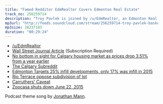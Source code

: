 ```yaml
---
title: "Famed Redditor EdmRealtor Covers Edmonton Real Estate"
track_no: 256259714
description: "Troy Pavlek is joined by /u/EdmRealtor, an Edmonton Real Estate agent who regularly posts market updates on reddit to talk all about the Edmonton Real Estate market"
mp3url: "http://feeds.soundcloud.com/stream/256259714-troy-pavlek-basket-of-yegs-006-famed-redditor-edmrealtor-covers-edmonton-real-estate.mp3"
mp3size: 28237183
duration: "00:29:24"
---
```


* [/u/EdmRealtor](https://www.reddit.com/user/edmrealtor)
* [Wall Street Journal Article](http://www.wsj.com/articles/widening-u-s-home-price-gap-makes-trading-up-harder-1458505659) (Subscription Required)
* [No bottom in sight for Calgary housing market as prices drop 3.51% from a year earlier](http://business.financialpost.com/personal-finance/mortgages-real-estate/no-bottom-in-sight-for-calgary-housing-market-as-prices-drop-3-51-from-a-year-earlier)
* [The Calgary Subreddit](https://reddit.com/r/calgary)
* [Edmonton Targets 25% infill developments, only 17% was infill in 2015](http://www.metronews.ca/news/edmonton/2015/07/02/edmonton-missing-infill-targets-as-city-continues-to-sprawl.html)
* [Rio Terrace oppose subdivision of lot](http://edmontonjournal.com/news/local-news/edmonton-residents-begin-organizing-in-opposition-to-city-halls-infill-plans)
* [Carruthers' Caveat](http://www.glenoracommunity.com/index.php/your_glenora/page/districts_and_history)
* [Zoocasa shuts down June 22, 2015](http://globalnews.ca/news/2044837/zoocasa-to-cease-operations-as-of-june-22/)

Podcast theme song by [Jonathan Mann](http://jonathanmann.net).
